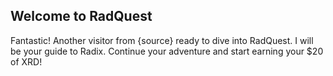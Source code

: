 ## Welcome to RadQuest

Fantastic! Another visitor from {source} ready to dive into RadQuest. I will be your guide to Radix. Continue your adventure and start earning your $20 of XRD!
